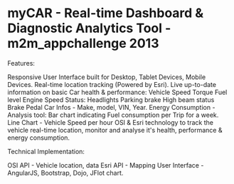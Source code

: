 myCAR - Real-time Dashboard &amp; Diagnostic Analytics Tool - m2m_appchallenge 2013
================



Features:

Responsive User Interface built for Desktop, Tablet Devices, Mobile Devices.
Real-time location tracking (Powered by Esri).
Live up-to-date information on basic Car health & performance:
Vehicle Speed
Torque
Fuel level
Engine Speed
Status:
Headlights
Parking brake
High beam status
Brake Pedal
Car Infos - Make, model, VIN, Year.
Energy Consumption - Analysis tool:
Bar chart indicating Fuel consumption per Trip for a week.
Line Chart - Vehicle Speed per hour
OSI & Esri technology to track the vehicle real-time location, monitor and analyse it's health, performance & energy consumption.

Technical Implementation:

OSI API - Vehicle location, data
Esri API - Mapping
User Interface - AngularJS, Bootstrap, Dojo, JFlot chart.
